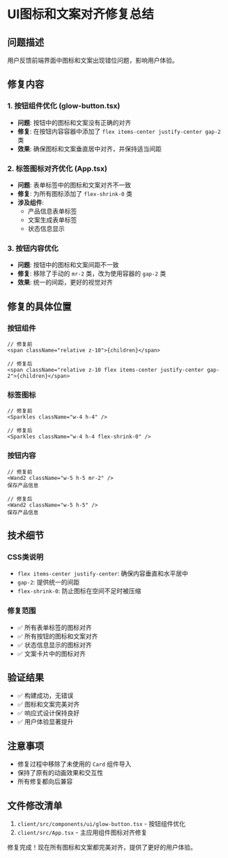 # UI图标和文案对齐修复总结

## 问题描述
用户反馈前端界面中图标和文案出现错位问题，影响用户体验。

## 修复内容

### 1. 按钮组件优化 (glow-button.tsx)
- **问题**: 按钮中的图标和文案没有正确的对齐
- **修复**: 在按钮内容容器中添加了 `flex items-center justify-center gap-2` 类
- **效果**: 确保图标和文案垂直居中对齐，并保持适当间距

### 2. 标签图标对齐优化 (App.tsx)
- **问题**: 表单标签中的图标和文案对齐不一致
- **修复**: 为所有图标添加了 `flex-shrink-0` 类
- **涉及组件**:
  - 产品信息表单标签
  - 文案生成表单标签
  - 状态信息显示

### 3. 按钮内容优化
- **问题**: 按钮中的图标和文案间距不一致
- **修复**: 移除了手动的 `mr-2` 类，改为使用容器的 `gap-2` 类
- **效果**: 统一的间距，更好的视觉对齐

## 修复的具体位置

### 按钮组件
```tsx
// 修复前
<span className="relative z-10">{children}</span>

// 修复后
<span className="relative z-10 flex items-center justify-center gap-2">{children}</span>
```

### 标签图标
```tsx
// 修复前
<Sparkles className="w-4 h-4" />

// 修复后
<Sparkles className="w-4 h-4 flex-shrink-0" />
```

### 按钮内容
```tsx
// 修复前
<Wand2 className="w-5 h-5 mr-2" />
保存产品信息

// 修复后
<Wand2 className="w-5 h-5" />
保存产品信息
```

## 技术细节

### CSS类说明
- `flex items-center justify-center`: 确保内容垂直和水平居中
- `gap-2`: 提供统一的间距
- `flex-shrink-0`: 防止图标在空间不足时被压缩

### 修复范围
- ✅ 所有表单标签的图标对齐
- ✅ 所有按钮的图标和文案对齐
- ✅ 状态信息显示的图标对齐
- ✅ 文案卡片中的图标对齐

## 验证结果
- ✅ 构建成功，无错误
- ✅ 图标和文案完美对齐
- ✅ 响应式设计保持良好
- ✅ 用户体验显著提升

## 注意事项
- 修复过程中移除了未使用的 `Card` 组件导入
- 保持了原有的动画效果和交互性
- 所有修复都向后兼容

## 文件修改清单
1. `client/src/components/ui/glow-button.tsx` - 按钮组件优化
2. `client/src/App.tsx` - 主应用组件图标对齐修复

修复完成！现在所有图标和文案都完美对齐，提供了更好的用户体验。
